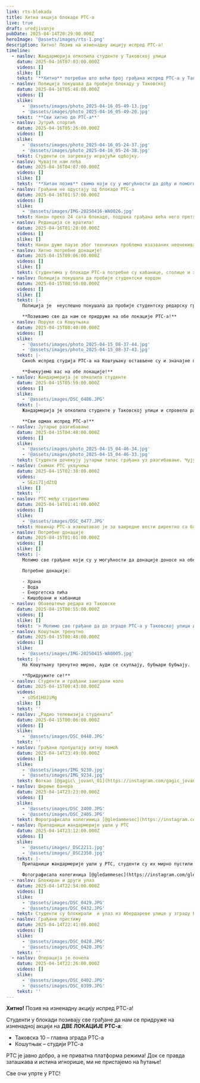 ```yaml
---
link: rts-blokada
title: Хитна акција блокаде РТС-а
live: true
draft: uredjivanje
pubDate: 2025-04-14T20:29:00.000Z
heroImage: '@assets/images/rts-1.png'
description: Хитно! Позив на изненадну акцију испред РТС-а!
timeline:
  - naslov: Жандармерија опколила студенте у Таковској улици
    datum: 2025-04-16T07:03:00.000Z
    videos: []
    slike: []
    tekst: '**Хитно** потребан што већи број грађана испред РТС-а у Таковској улици!'
  - naslov: Полиција покушава да пробије блокаду у Таковској
    datum: 2025-04-16T05:48:00.000Z
    videos: []
    slike:
      - '@assets/images/photo_2025-04-16_05-49-13.jpg'
      - '@assets/images/photo_2025-04-16_05-49-20.jpg'
    tekst: '**Сви хитно до РТС-а**'
  - naslov: Јутрић спортић
    datum: 2025-04-16T05:26:00.000Z
    videos: []
    slike:
      - '@assets/images/photo_2025-04-16_05-24-37.jpg'
      - '@assets/images/photo_2025-04-16_05-24-38.jpg'
    tekst: Студенти се загревају играјући одбојку.
  - naslov: Чувајте нам леђа
    datum: 2025-04-16T04:07:00.000Z
    videos: []
    slike: []
    tekst: '**Хитан позив** свима који су у могућности да дођу и помогну студентима који блокирају зграде РТС-а у Таковској улици и на Кошутњаку. Студенти добијају претње и треба им помоћ **хитно**.'
  - naslov: Грађани не одустају од блокаде РТС-а
    datum: 2025-04-16T01:57:00.000Z
    videos: []
    slike:
      - '@assets/images/IMG-20250416-WA0026.jpg'
    tekst: Након преко 24 сата блокаде, подршка грађана већа него претходног дана у ово време. РТС је јавни сервис који припада свим грађанима, а не власти и њиховој пропаганди.
  - naslov: Редакција се вратила!
    datum: 2025-04-16T01:28:00.000Z
    videos: []
    slike: []
    tekst: Након дуже паузе због техничких проблема изазваних неочекиваним растом корисника сајта, наше вести су се вратиле и настављамо са извештавањем.
  - naslov: Хитно потребне донације!
    datum: 2025-04-15T09:06:00.000Z
    videos: []
    slike: []
    tekst: Студентима у блокади РТС-а потребне су кабанице, столице и храна (кувана јела, пецива и слично). Молимо грађане да, ако су у могућности, помогну студентима на обе локације, посебно на Кошутњаку!
  - naslov: Полиција покушала да пробије студентски кордон
    datum: 2025-04-15T08:50:00.000Z
    videos: []
    slike: []
    tekst: |-
      Полиција је  неуспешно покушала да пробије студентску редарску групу која обезбеђује део код споредног улаза РТС-а. Очекујемо да ће покушати поново. 

      **Позивамо све да нам се придруже на обе локације РТС-а!**
  - naslov: Поруке са Кошутњака
    datum: 2025-04-15T08:40:00.000Z
    videos: []
    slike:
      - '@assets/images/photo_2025-04-15_08-37-44.jpg'
      - '@assets/images/photo_2025-04-15_08-37-43.jpg'
    tekst: |-
      Синоћ испред студија РТС-а на Коштуњаку остављене су и значајне поруке.

      **Очекујемо вас на обе локације!**
  - naslov: Жандармерија је опколила студенте
    datum: 2025-04-15T05:59:00.000Z
    videos: []
    slike:
      - '@assets/images/DSC_0486.JPG'
    tekst: |-
      Жандармерија је опколила студенте у Таковској улици и спровела раднике РТС-а кроз ћевабџиницу.

      **Сви одмах испред РТС-а!**
  - naslov: Јутарње разгибавање
    datum: 2025-04-15T04:48:00.000Z
    videos: []
    slike:
      - '@assets/images/photo_2025-04-15_04-46-34.jpg'
      - '@assets/images/photo_2025-04-15_04-46-33.jpg'
    tekst: Студенти дочекују јутарњи талас грађана уз разгибавање. Чују се узвици „Ко не скаче тај је ћаци”, „РТС је блокиран” и „Нико није уморан”.
  - naslov: Снимак РТС укључења
    datum: 2025-04-15T02:38:00.000Z
    videos:
      - SEzi7IjdZtQ
    slike: []
    tekst: ''
  - naslov: РТС међу студентима
    datum: 2025-04-14T01:41:00.000Z
    videos: []
    slike:
      - '@assets/images/DSC_0477.JPG'
    tekst: Новинар РТС-а извештавао је за ванредне вести директно са балкона, окружен студентима. Ово је први пут да екипа РТС-а сиђе и директно извести, са тачним информацијама.
  - naslov: Потребне донације
    datum: 2025-04-15T01:01:00.000Z
    videos: []
    slike: []
    tekst: |-
      Молимо све грађане који су у могућности да донације доносе на обе локације: Таковска и Кошутњак.

      Потребне донације:

      - Храна
      - Вода
      - Енергетска пића
      - Кишобрани и кабанице
  - naslov: Обавештење редара из Таковске
    datum: 2025-04-15T00:55:00.000Z
    videos: []
    slike: []
    tekst: '> Молимо све грађане да до зграде РТС-а у Таковској улици долазе из правца те улице, а не из Абердареве.'
  - naslov: Кошутњак тренутно
    datum: 2025-04-15T00:48:00.000Z
    videos: []
    slike:
      - '@assets/images/IMG-20250415-WA0005.jpg'
    tekst: |-
      На Кошутњаку тренутно мирно, људи се скупљају, бубњари бубњају. 

      **Придружите се!**
  - naslov: Студенти и грађани заиграли коло
    datum: 2025-04-15T00:43:00.000Z
    videos:
      - sOSd1HUJiMg
    slike: []
    tekst: ''
  - naslov: „Радио телевизија студената”
    datum: 2025-04-15T00:06:00.000Z
    videos: []
    slike:
      - '@assets/images/DSC_0448.JPG'
    tekst: ''
  - naslov: Грађани пропуштају хитну помоћ
    datum: 2025-04-14T23:49:00.000Z
    videos: []
    slike:
      - '@assets/images/IMG_9230.jpg'
      - '@assets/images/IMG_9234.jpg'
    tekst: Фоткао [@gagic\_jovan\_01](https://instagram.com/gagic_jovan_01)
  - naslov: Ширење банера
    datum: 2025-04-14T23:23:00.000Z
    videos: []
    slike:
      - '@assets/images/DSC_2400.JPG'
      - '@assets/images/DSC_2405.JPG'
    tekst: Форографисала колегиница [@gledammesec](https://instagram.com/gledammesec).
  - naslov: Припадници жандармерије ушли у РТС
    datum: 2025-04-14T23:12:00.000Z
    videos: []
    slike:
      - '@assets/images/_DSC2211.jpg'
      - '@assets/images/_DSC2350.jpg'
    tekst: |-
      Припадници жандармерије ушли у РТС, студенти су их мирно пустили да прођу.

      Фотографисала колегиница [@gledammesec](https://instagram.com/gledammesec).
  - naslov: Блокиран и други улаз
    datum: 2025-04-14T22:54:00.000Z
    videos: []
    slike:
      - '@assets/images/DSC_0429.JPG'
      - '@assets/images/DSC_0432.JPG'
    tekst: Студенти су блокирали  и улаз из Абердареве улице у зграду РТС-а.
  - naslov: Грађани пристижу
    datum: 2025-04-14T22:41:00.000Z
    videos: []
    slike:
      - '@assets/images/DSC_0428.JPG'
      - '@assets/images/DSC_0420.JPG'
    tekst: ''
  - naslov: Операција је почела
    datum: 2025-04-14T22:26:00.000Z
    videos: []
    slike:
      - '@assets/images/DSC_0402.JPG'
      - '@assets/images/DSC_0399.JPG'
    tekst: ''
---
```

**Хитно!** Позив на изненадну акцију испред РТС-а!

Студенти у блокади позивају све грађане да нам се придруже на изненадној акцији на **ДВЕ ЛОКАЦИЈЕ РТС-а**:

- Таковска 10 – главна зграда РТС-а
- Кошутњак – студији РТС-а

РТС је јавно добро, а не приватна платформа режима! Док се правда заташкава и истина игнорише, ми не пристајемо на ћутање!

Све очи упрте у РТС!
